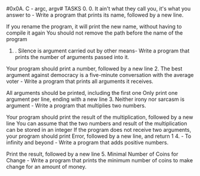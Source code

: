 #0x0A. C - argc, argv#
  TASKS
0. 0. It ain't what they call you, it's what you answer to - Write a program that prints its name, followed by a new line.

If you rename the program, it will print the new name, without having to compile it again
You should not remove the path before the name of the program
1. . Silence is argument carried out by other means- Write a program that prints the number of arguments passed into it.

Your program should print a number, followed by a new line
2. The best argument against democracy is a five-minute conversation with the average voter - Write a program that prints all arguments it receives.

All arguments should be printed, including the first one
Only print one argument per line, ending with a new line
3. Neither irony nor sarcasm is argument - Write a program that multiplies two numbers.

Your program should print the result of the multiplication, followed by a new line
You can assume that the two numbers and result of the multiplication can be stored in an integer
If the program does not receive two arguments, your program should print Error, followed by a new line, and return 1
4. - To infinity and beyond - Write a program that adds positive numbers.

Print the result, followed by a new line
5.  Minimal Number of Coins for Change - Write a program that prints the minimum number of coins to make change for an amount of money.
